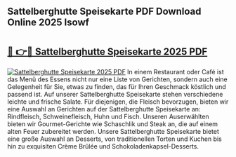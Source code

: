 ## Sattelberghutte Speisekarte PDF Download Online 2025 lsowf

# <h2><a href="http://gcebow9.nevu.top/?p=Sattelberghutte+Speisekarte">🔗 👉🔴 Sattelberghutte Speisekarte 2025 PDF</a></h2>

[![Sattelberghutte Speisekarte 2025 PDF](https://i.imgur.com/dBaPXMq.png)](http://gcebow9.nevu.top/?p=Sattelberghutte+Speisekarte)
In einem Restaurant oder Café ist das Menü des Essens nicht nur eine Liste von Gerichten, sondern auch eine Gelegenheit für Sie, etwas zu finden, das für Ihren Geschmack köstlich und passend ist. Auf unserer Sattelberghutte Speisekarte stehen verschiedene leichte und frische Salate. Für diejenigen, die Fleisch bevorzugen, bieten wir eine Auswahl an Gerichten auf der Sattelberghutte Speisekarte an: Rindfleisch, Schweinefleisch, Huhn und Fisch. Unseren Auserwählten bieten wir Gourmet-Gerichte wie Schaschlik und Steak an, die auf einem alten Feuer zubereitet werden. Unsere Sattelberghutte Speisekarte bietet eine große Auswahl an Desserts, von traditionellen Torten und Kuchen bis hin zu exquisiten Crème Brûlée und Schokoladenkapsel-Desserts.
